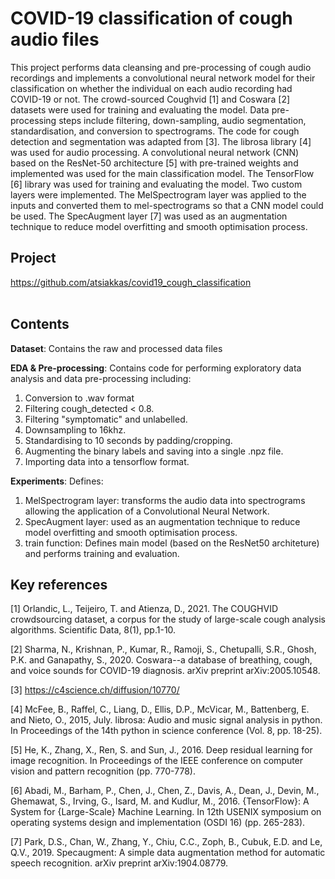 # COVID-19 classification of cough audio files

This project performs data cleansing and pre-processing of cough audio recordings and implements a convolutional neural network model for their classification on whether the individual on each audio recording had COVID-19 or not. The crowd-sourced Coughvid [1] and Coswara [2] datasets were used for training and evaluating the model. Data pre-processing steps include filtering, down-sampling, audio segmentation, standardisation, and conversion to spectrograms. The code for cough detection and segmentation was adapted from [3]. The librosa library [4] was used for audio processing. A convolutional neural network (CNN) based on the ResNet-50 architecture [5] with pre-trained weights and implemented was used for the main classification model. The TensorFlow [6] library was used for training and evaluating the model. Two custom layers were implemented. The MelSpectrogram layer was applied to the inputs and converted them to mel-spectrograms so that a CNN model could be used. The SpecAugment layer [7] was used as an augmentation technique to reduce model overfitting and smooth optimisation process.


## Project

https://github.com/atsiakkas/covid19_cough_classification<br/>
<br/>


## Contents

**Dataset**: Contains the raw and processed data files

**EDA & Pre-processing**: Contains code for performing exploratory data analysis and data pre-processing including:
  1. Conversion to .wav format
  2. Filtering cough_detected < 0.8.
  3. Filtering "symptomatic" and unlabelled.
  4. Downsampling to 16khz.
  5. Standardising to 10 seconds by padding/cropping.
  6. Augmenting the binary labels and saving into a single .npz file.
  7. Importing data into a tensorflow format.

**Experiments**: Defines:
  1. MelSpectrogram layer: transforms the audio data into spectrograms allowing the application of a Convolutional Neural Network.
  2. SpecAugment layer: used as an augmentation technique to reduce model overfitting and smooth optimisation process.
  3. train function: Defines main model (based on the ResNet50 architeture) and performs training and evaluation.


## Key references

[1] Orlandic, L., Teijeiro, T. and Atienza, D., 2021. The COUGHVID crowdsourcing dataset, a corpus for the study of large-scale cough analysis algorithms. Scientific Data, 8(1), pp.1-10.

[2] Sharma, N., Krishnan, P., Kumar, R., Ramoji, S., Chetupalli, S.R., Ghosh, P.K. and Ganapathy, S., 2020. Coswara--a database of breathing, cough, and voice sounds for COVID-19 diagnosis. arXiv preprint arXiv:2005.10548.

[3] https://c4science.ch/diffusion/10770/

[4] McFee, B., Raffel, C., Liang, D., Ellis, D.P., McVicar, M., Battenberg, E. and Nieto, O., 2015, July. librosa: Audio and music signal analysis in python. In Proceedings of the 14th python in science conference (Vol. 8, pp. 18-25).

[5] He, K., Zhang, X., Ren, S. and Sun, J., 2016. Deep residual learning for image recognition. In Proceedings of the IEEE conference on computer vision and pattern recognition (pp. 770-778).

[6] Abadi, M., Barham, P., Chen, J., Chen, Z., Davis, A., Dean, J., Devin, M., Ghemawat, S., Irving, G., Isard, M. and Kudlur, M., 2016. {TensorFlow}: A System for {Large-Scale} Machine Learning. In 12th USENIX symposium on operating systems design and implementation (OSDI 16) (pp. 265-283).

[7] Park, D.S., Chan, W., Zhang, Y., Chiu, C.C., Zoph, B., Cubuk, E.D. and Le, Q.V., 2019. Specaugment: A simple data augmentation method for automatic speech recognition. arXiv preprint arXiv:1904.08779.


